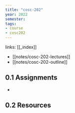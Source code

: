 ```yaml
---
title: "cosc-202"
year: 2022
semester: 
tags: 
- course 
- cosc202
---
```

links: [[_index]]

- [[notes/cosc-202-lectures]]
- [[notes/cosc-202-outline]]

## 0.1 Assignments

- 

## 0.2 Resources

